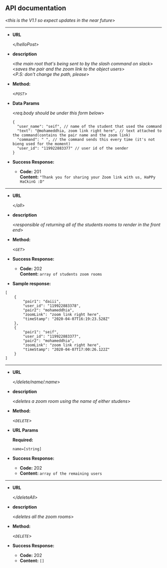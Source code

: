 ## **API documentation**

<_this is the V1.1 so expect updates in the near future_>

---

- **URL**

  <_/helloPost_>

- **description**

  <_the main root that's being sent to by the slash command on slack_>  
   <_saves the pair and the zoom link to the object users_>  
   <_P.S: don't change the path, please_>

- **Method:**

  <_`POST`_>

- **Data Params**

  <_req.body should be under this form below_>

  ```
  {
    "user_name": "seif", // name of the student that used the command
    "text": "@mohameddhia, zoom link right here", // text attached to the command(contains the pair name and the zoom link)
    "command": " ", // the command sends this every time (it's not bieng used for the moment)
    "user_id": "119922883377" // user id of the sender
  }
  ```

- **Success Response:**

  - **Code:** 201 <br />
    **Content:** `"Thank you for sharing your Zoom link with us, HaPPy HaCkinG :D"`

---

- **URL**

  <_/all_>

- **description**

  <_responsible of returning all of the students rooms to render in the front end_>

- **Method:**

  <_`GET`_>

* **Success Response:**

  - **Code:** 202 <br />
    **Content:** `array of students zoom rooms`

- **Sample response:**

```
[
    {
        "pair1": "daiii",
        "user_id": "119922883378",
        "pair2": "mohameddhia",
        "zoomLink": "zoom link right here",
        "timeStamp": "2020-04-07T16:19:23.528Z"
    },
    {
        "pair1": "seif",
        "user_id": "119922883377",
        "pair2": "mohameddhia",
        "zoomLink": "zoom link right here",
        "timeStamp": "2020-04-07T17:00:26.122Z"
    }
]
```

---

- **URL**

  <_/delete/name/:name_>

- **description**

  <_deletes a zoom room using the name of either studens_>

* **Method:**

  <_`DELETE`_>

- **URL Params**

  **Required:**

  `name=[string]`

* **Success Response:**

  - **Code:** 202 <br />
  - **Content:** `array of the remaining users`

---

- **URL**

  <_/deleteAll_>

- **description**

  <_deletes all the zoom rooms_>

* **Method:**

  <_`DELETE`_>

* **Success Response:**

  - **Code:** 202 <br />
  - **Content:** `[]`
